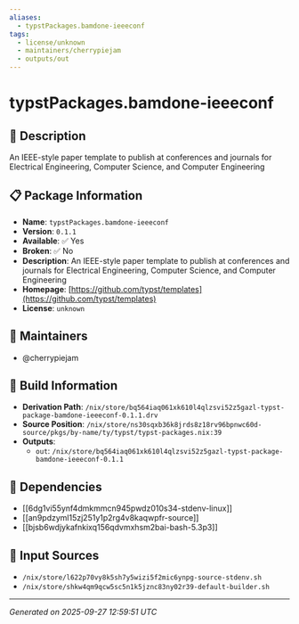 ```yaml
---
aliases:
  - typstPackages.bamdone-ieeeconf
tags:
  - license/unknown
  - maintainers/cherrypiejam
  - outputs/out
---
```


# typstPackages.bamdone-ieeeconf

## 📝 Description

An IEEE-style paper template to publish at conferences and journals for Electrical Engineering, Computer Science, and Computer Engineering

## 📋 Package Information

- **Name**: `typstPackages.bamdone-ieeeconf`
- **Version**: `0.1.1`
- **Available**: ✅ Yes
- **Broken**: ✅ No
- **Description**: An IEEE-style paper template to publish at conferences and journals for Electrical Engineering, Computer Science, and Computer Engineering
- **Homepage**: [https://github.com/typst/templates](https://github.com/typst/templates)
- **License**: `unknown`
## 👥 Maintainers

- @cherrypiejam


## 🔧 Build Information

- **Derivation Path**: `/nix/store/bq564iaq061xk610l4qlzsvi52z5gazl-typst-package-bamdone-ieeeconf-0.1.1.drv`
- **Source Position**: `/nix/store/ns30sqxb36k8jrds8z18rv96bpnwc60d-source/pkgs/by-name/ty/typst/typst-packages.nix:39`
- **Outputs**:
  - `out`:  `/nix/store/bq564iaq061xk610l4qlzsvi52z5gazl-typst-package-bamdone-ieeeconf-0.1.1`

## 🔗 Dependencies

- [[6dg1vi55ynf4dmkmmcn945pwdz010s34-stdenv-linux]]
- [[an9pdzyml15zj251y1p2rg4v8kaqwpfr-source]]
- [[bjsb6wdjykafnkixq156qdvmxhsm2bai-bash-5.3p3]]

## 📁 Input Sources

- `/nix/store/l622p70vy8k5sh7y5wizi5f2mic6ynpg-source-stdenv.sh`
- `/nix/store/shkw4qm9qcw5sc5n1k5jznc83ny02r39-default-builder.sh`

---
*Generated on 2025-09-27 12:59:51 UTC*
